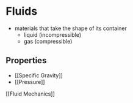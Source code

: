 # Fluids

-  materials that take the shape of its container
	- liquid (incompressible)
	- gas (compressible)

## Properties

- [[Specific Gravity]]
- [[Pressure]]

[[Fluid Mechanics]]